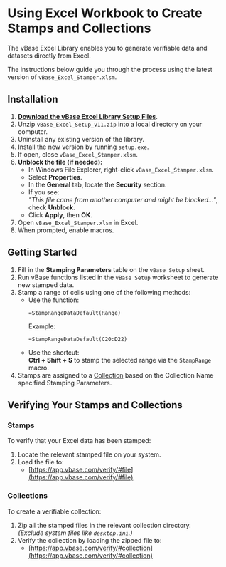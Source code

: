 # Using Excel Workbook to Create Stamps and Collections

The vBase Excel Library enables you to generate verifiable data and datasets directly from Excel.

The instructions below guide you through the process using the latest version of `vBase_Excel_Stamper.xlsm`.



## Installation

1. **[Download the vBase Excel Library Setup Files](https://github.com/validityBase/docs/raw/refs/heads/main/vbase-cs/vBase_Excel_Setup_v11.zip)**.
2. Unzip `vBase_Excel_Setup_v11.zip` into a local directory on your computer.
3. Uninstall any existing version of the library.
4. Install the new version by running `setup.exe`.
5. If open, close `vBase_Excel_Stamper.xlsm`.
6. **Unblock the file (if needed):**
    - In Windows File Explorer, right-click `vBase_Excel_Stamper.xlsm`.
    - Select **Properties**.
    - In the **General** tab, locate the **Security** section.
    - If you see:  
      *"This file came from another computer and might be blocked..."*, check **Unblock**.
    - Click **Apply**, then **OK**.
7. Open `vBase_Excel_Stamper.xlsm` in Excel.
8. When prompted, enable macros.



## Getting Started

1. Fill in the **Stamping Parameters** table on the `vBase Setup` sheet.
2. Run vBase functions listed in the `vBase Setup` worksheet to generate new stamped data.
3. Stamp a range of cells using one of the following methods:
   - Use the function:  
     ```excel
     =StampRangeDataDefault(Range)
     ```
     Example:  
     ```excel
     =StampRangeDataDefault(C20:D22)
     ```
   - Use the shortcut:  
     **Ctrl + Shift + S** to stamp the selected range via the `StampRange` macro.
4. Stamps are assigned to a [Collection](../docs/welcome/what-is-a-stamp.md#collection) based on the Collection Name specified Stamping Parameters.



## Verifying Your Stamps and Collections

### Stamps

To verify that your Excel data has been stamped:
1. Locate the relevant stamped file on your system.
2. Load the file to:  
   * [https://app.vbase.com/verify/#file](https://app.vbase.com/verify/#file)

### Collections

To create a verifiable collection:
1. Zip all the stamped files in the relevant collection directory.  
   _(Exclude system files like `desktop.ini`.)_
2. Verify the collection by loading the zipped file to:  
   * [https://app.vbase.com/verify/#collection](https://app.vbase.com/verify/#collection)

